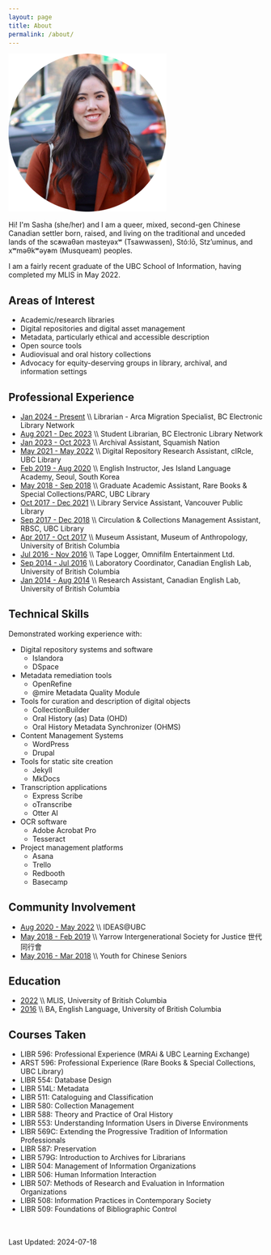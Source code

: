 ```yaml
---
layout: page
title: About
permalink: /about/
---
```


![](https://github.com/sashacsy/sashacsy.github.io/blob/master/files/SashaGaylie-modified.png?raw=true)

Hi! I'm Sasha (she/her) and I am a queer, mixed, second-gen Chinese Canadian settler born, raised, and living on the traditional and unceded lands of the sc̓əwaθən məsteyəxʷ (Tsawwassen), Stó:lō, Stz’uminus, and xʷməθkʷəy̓əm (Musqueam) peoples.

I am a fairly recent graduate of the UBC School of Information, having completed my MLIS in May 2022.

## Areas of Interest
* Academic/research libraries
* Digital repositories and digital asset management
* Metadata, particularly ethical and accessible description
* Open source tools
* Audiovisual and oral history collections
* Advocacy for equity-deserving groups in library, archival, and information settings

## Professional Experience
* [Jan 2024 - Present](#)  \\\ Librarian - Arca Migration Specialist, BC Electronic Library Network
* [Aug 2021 - Dec 2023](#)  \\\ Student Librarian, BC Electronic Library Network
* [Jan 2023 - Oct 2023](#) \\\ Archival Assistant, Squamish Nation
* [May 2021 - May 2022](#)  \\\ Digital Repository Research Assistant, cIRcle, UBC Library
* [Feb 2019 - Aug 2020](#) \\\ English Instructor, Jes Island Language Academy, Seoul, South Korea
* [May 2018 - Sep 2018](#) \\\ Graduate Academic Assistant, Rare Books & Special Collections/PARC, UBC Library
* [Oct 2017 - Dec 2021](#) \\\ Library Service Assistant, Vancouver Public Library
* [Sep 2017 - Dec 2018](#) \\\ Circulation & Collections Management Assistant, RBSC, UBC Library
* [Apr 2017 - Oct 2017](#) \\\ Museum Assistant, Museum of Anthropology, University of British Columbia
* [Jul 2016 - Nov 2016](#) \\\ Tape Logger, Omnifilm Entertainment Ltd.
* [Sep 2014 - Jul 2016](#) \\\ Laboratory Coordinator, Canadian English Lab, University of British Columbia
* [Jan 2014 - Aug 2014](#) \\\ Research Assistant, Canadian English Lab, University of British Columbia

## Technical Skills
Demonstrated working experience with:
* Digital repository systems and software
    * Islandora
    * DSpace
* Metadata remediation tools
    * OpenRefine
    * @mire Metadata Quality Module
* Tools for curation and description of digital objects
    * CollectionBuilder
    * Oral History (as) Data (OHD)
    * Oral History Metadata Synchronizer (OHMS)
* Content Management Systems
    * WordPress
    * Drupal
* Tools for static site creation
    * Jekyll
    * MkDocs
* Transcription applications
    * Express Scribe
    * oTranscribe
    * Otter AI
* OCR software
    * Adobe Acrobat Pro
    * Tesseract
* Project management platforms
    * Asana
    * Trello
    * Redbooth
    * Basecamp

## Community Involvement
* [Aug 2020 - May 2022](#)  \\\ IDEAS@UBC
* [May 2018 - Feb 2019](#) \\\ Yarrow Intergenerational Society for Justice 世代同⾏會
* [May 2016 - Mar 2018](#) \\\ Youth for Chinese Seniors


## Education
* [2022](#) \\\ MLIS, University of British Columbia
* [2016](#) \\\ BA, English Language, University of British Columbia

## Courses Taken
* LIBR 596: Professional Experience (MRAi & UBC Learning Exchange)
* ARST 596: Professional Experience (Rare Books & Special Collections, UBC Library)
* LIBR 554: Database Design
* LIBR 514L: Metadata
* LIBR 511: Cataloguing and Classification
* LIBR 580: Collection Management
* LIBR 588: Theory and Practice of Oral History
* LIBR 553: Understanding Information Users in Diverse Environments
* LIBR 569C: Extending the Progressive Tradition of Information Professionals
* LIBR 587: Preservation
* LIBR 579G: Introduction to Archives for Librarians
* LIBR 504: Management of Information Organizations
* LIBR 506: Human Information Interaction
* LIBR 507: Methods of Research and Evaluation in Information Organizations
* LIBR 508: Information Practices in Contemporary Society
* LIBR 509: Foundations of Bibliographic Control


<br><br>
Last Updated: 2024-07-18
